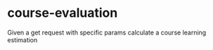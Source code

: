 # course-evaluation
Given a get request with specific params calculate  a course learning estimation
